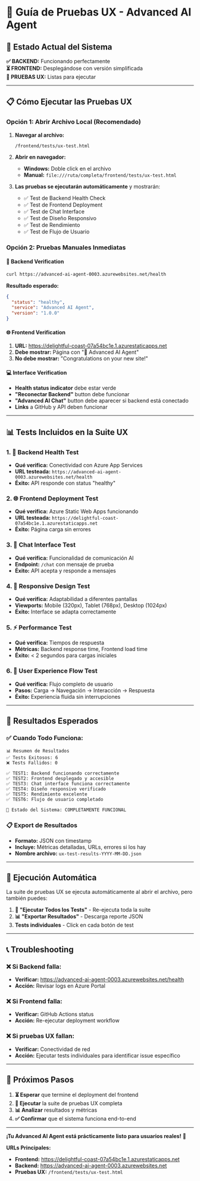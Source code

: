 # 🧪 Guía de Pruebas UX - Advanced AI Agent

## 🎯 Estado Actual del Sistema

**✅ BACKEND:** Funcionando perfectamente  
**⏳ FRONTEND:** Desplegándose con versión simplificada  
**🧪 PRUEBAS UX:** Listas para ejecutar  

---

## 📋 Cómo Ejecutar las Pruebas UX

### **Opción 1: Abrir Archivo Local** (Recomendado)

1. **Navegar al archivo:**
   ```
   /frontend/tests/ux-test.html
   ```

2. **Abrir en navegador:**
   - **Windows:** Doble click en el archivo
   - **Manual:** `file:///ruta/completa/frontend/tests/ux-test.html`

3. **Las pruebas se ejecutarán automáticamente** y mostrarán:
   - ✅ Test de Backend Health Check
   - ✅ Test de Frontend Deployment
   - ✅ Test de Chat Interface
   - ✅ Test de Diseño Responsivo
   - ✅ Test de Rendimiento
   - ✅ Test de Flujo de Usuario

### **Opción 2: Pruebas Manuales Inmediatas**

#### 🔧 **Backend Verification**
```bash
curl https://advanced-ai-agent-0003.azurewebsites.net/health
```
**Resultado esperado:**
```json
{
  "status": "healthy",
  "service": "Advanced AI Agent",
  "version": "1.0.0"
}
```

#### 🌐 **Frontend Verification**
1. **URL:** https://delightful-coast-07a54bc1e.1.azurestaticapps.net
2. **Debe mostrar:** Página con "🤖 Advanced AI Agent"
3. **No debe mostrar:** "Congratulations on your new site!"

#### 💻 **Interface Verification**
- **Health status indicator** debe estar verde
- **"Reconectar Backend"** button debe funcionar
- **"Advanced AI Chat"** button debe aparecer si backend está conectado
- **Links** a GitHub y API deben funcionar

---

## 📊 Tests Incluidos en la Suite UX

### **1. 🔧 Backend Health Test**
- **Qué verifica:** Conectividad con Azure App Services
- **URL testeada:** `https://advanced-ai-agent-0003.azurewebsites.net/health`
- **Éxito:** API responde con status "healthy"

### **2. 🌐 Frontend Deployment Test**
- **Qué verifica:** Azure Static Web Apps funcionando
- **URL testeada:** `https://delightful-coast-07a54bc1e.1.azurestaticapps.net`
- **Éxito:** Página carga sin errores

### **3. 💬 Chat Interface Test**
- **Qué verifica:** Funcionalidad de comunicación AI
- **Endpoint:** `/chat` con mensaje de prueba
- **Éxito:** API acepta y responde a mensajes

### **4. 📱 Responsive Design Test**
- **Qué verifica:** Adaptabilidad a diferentes pantallas
- **Viewports:** Mobile (320px), Tablet (768px), Desktop (1024px)
- **Éxito:** Interface se adapta correctamente

### **5. ⚡ Performance Test**
- **Qué verifica:** Tiempos de respuesta
- **Métricas:** Backend response time, Frontend load time
- **Éxito:** < 2 segundos para cargas iniciales

### **6. 🎯 User Experience Flow Test**
- **Qué verifica:** Flujo completo de usuario
- **Pasos:** Carga → Navegación → Interacción → Respuesta
- **Éxito:** Experiencia fluida sin interrupciones

---

## 🎉 Resultados Esperados

### **✅ Cuando Todo Funciona:**
```
📊 Resumen de Resultados
✅ Tests Exitosos: 6
❌ Tests Fallidos: 0

✅ TEST1: Backend funcionando correctamente
✅ TEST2: Frontend desplegado y accesible
✅ TEST3: Chat interface funciona correctamente
✅ TEST4: Diseño responsivo verificado
✅ TEST5: Rendimiento excelente
✅ TEST6: Flujo de usuario completado

🚀 Estado del Sistema: COMPLETAMENTE FUNCIONAL
```

### **📋 Export de Resultados**
- **Formato:** JSON con timestamp
- **Incluye:** Métricas detalladas, URLs, errores si los hay
- **Nombre archivo:** `ux-test-results-YYYY-MM-DD.json`

---

## 🔄 Ejecución Automática

La suite de pruebas UX se ejecuta automáticamente al abrir el archivo, pero también puedes:

1. **🔄 "Ejecutar Todos los Tests"** - Re-ejecuta toda la suite
2. **📊 "Exportar Resultados"** - Descarga reporte JSON
3. **Tests individuales** - Click en cada botón de test

---

## 📞 Troubleshooting

### **❌ Si Backend falla:**
- **Verificar:** https://advanced-ai-agent-0003.azurewebsites.net/health
- **Acción:** Revisar logs en Azure Portal

### **❌ Si Frontend falla:**
- **Verificar:** GitHub Actions status
- **Acción:** Re-ejecutar deployment workflow

### **❌ Si pruebas UX fallan:**
- **Verificar:** Conectividad de red
- **Acción:** Ejecutar tests individuales para identificar issue específico

---

## 🎯 Próximos Pasos

1. **⏳ Esperar** que termine el deployment del frontend
2. **🧪 Ejecutar** la suite de pruebas UX completa
3. **📊 Analizar** resultados y métricas
4. **✅ Confirmar** que el sistema funciona end-to-end

---

**¡Tu Advanced AI Agent está prácticamente listo para usuarios reales!** 🚀

**URLs Principales:**
- **Frontend:** https://delightful-coast-07a54bc1e.1.azurestaticapps.net
- **Backend:** https://advanced-ai-agent-0003.azurewebsites.net
- **Pruebas UX:** `/frontend/tests/ux-test.html`